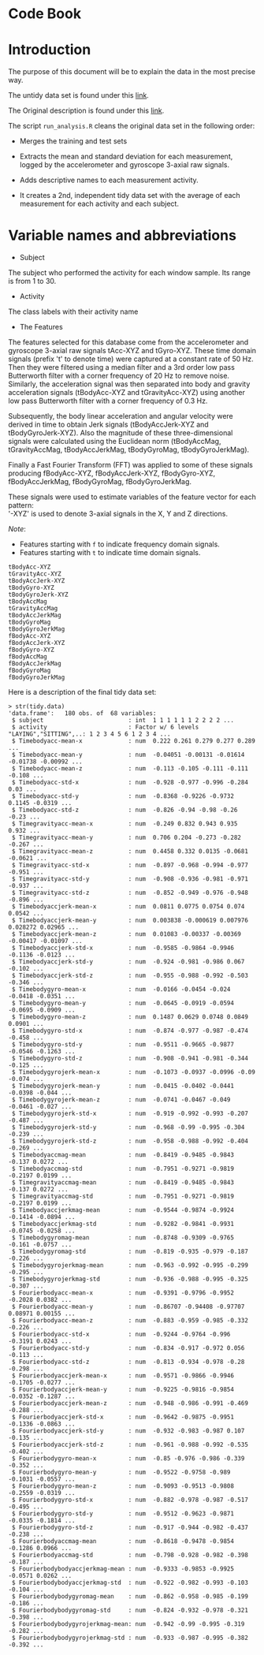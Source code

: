 Code Book
========================

# Introduction

The purpose of this document will be to explain the data in the most precise way.

The untidy data set is found under this [link](https://d396qusza40orc.cloudfront.net/getdata%2Fprojectfiles%2FUCI%20HAR%20Dataset.zip).

The Original description is found under this [link](http://archive.ics.uci.edu/ml/datasets/Human+Activity+Recognition+Using+Smartphones).

The script `run_analysis.R` cleans the original data set in the following order:

* Merges the training and test sets

* Extracts the mean and standard deviation for each measurement, logged by the accelerometer and gyroscope 3-axial raw signals.

* Adds descriptive names to each measurement activity.

* It creates a 2nd, independent tidy data set with the average of each measurement for each activity and each subject.

# Variable names and abbreviations

* Subject

The subject who performed the activity for each window sample. Its range is from 1 to 30. 

* Activity

The class labels with their activity name

* The Features

The features selected for this database come from the accelerometer and gyroscope 3-axial raw signals tAcc-XYZ and tGyro-XYZ. These time domain signals (prefix 't' to denote time) were captured at a constant rate of 50 Hz. Then they were filtered using a median filter and a 3rd order low pass Butterworth filter with a corner frequency of 20 Hz to remove noise. Similarly, the acceleration signal was then separated into body and gravity acceleration signals (tBodyAcc-XYZ and tGravityAcc-XYZ) using another low pass Butterworth filter with a corner frequency of 0.3 Hz. 

Subsequently, the body linear acceleration and angular velocity were derived in time to obtain Jerk signals (tBodyAccJerk-XYZ and tBodyGyroJerk-XYZ). Also the magnitude of these three-dimensional signals were calculated using the Euclidean norm (tBodyAccMag, tGravityAccMag, tBodyAccJerkMag, tBodyGyroMag, tBodyGyroJerkMag). 

Finally a Fast Fourier Transform (FFT) was applied to some of these signals producing fBodyAcc-XYZ, fBodyAccJerk-XYZ, fBodyGyro-XYZ, fBodyAccJerkMag, fBodyGyroMag, fBodyGyroJerkMag.  

These signals were used to estimate variables of the feature vector for each pattern:  
'-XYZ' is used to denote 3-axial signals in the X, Y and Z directions.

*Note*:
* Features starting with `f` to indicate frequency domain signals.
* Features starting with `t` to indicate time domain signals.

```
tBodyAcc-XYZ
tGravityAcc-XYZ
tBodyAccJerk-XYZ
tBodyGyro-XYZ
tBodyGyroJerk-XYZ
tBodyAccMag
tGravityAccMag
tBodyAccJerkMag
tBodyGyroMag
tBodyGyroJerkMag
fBodyAcc-XYZ
fBodyAccJerk-XYZ
fBodyGyro-XYZ
fBodyAccMag
fBodyAccJerkMag
fBodyGyroMag
fBodyGyroJerkMag
```

Here is a description of the final tidy data set:

```
> str(tidy.data)
'data.frame':   180 obs. of  68 variables:
 $ subject                        : int  1 1 1 1 1 1 2 2 2 2 ...
 $ activity                       : Factor w/ 6 levels "LAYING","SITTING",..: 1 2 3 4 5 6 1 2 3 4 ...
 $ Timebodyacc-mean-x             : num  0.222 0.261 0.279 0.277 0.289 ...
 $ Timebodyacc-mean-y             : num  -0.04051 -0.00131 -0.01614 -0.01738 -0.00992 ...
 $ Timebodyacc-mean-z             : num  -0.113 -0.105 -0.111 -0.111 -0.108 ...
 $ Timebodyacc-std-x              : num  -0.928 -0.977 -0.996 -0.284 0.03 ...
 $ Timebodyacc-std-y              : num  -0.8368 -0.9226 -0.9732 0.1145 -0.0319 ...
 $ Timebodyacc-std-z              : num  -0.826 -0.94 -0.98 -0.26 -0.23 ...
 $ Timegravityacc-mean-x          : num  -0.249 0.832 0.943 0.935 0.932 ...
 $ Timegravityacc-mean-y          : num  0.706 0.204 -0.273 -0.282 -0.267 ...
 $ Timegravityacc-mean-z          : num  0.4458 0.332 0.0135 -0.0681 -0.0621 ...
 $ Timegravityacc-std-x           : num  -0.897 -0.968 -0.994 -0.977 -0.951 ...
 $ Timegravityacc-std-y           : num  -0.908 -0.936 -0.981 -0.971 -0.937 ...
 $ Timegravityacc-std-z           : num  -0.852 -0.949 -0.976 -0.948 -0.896 ...
 $ Timebodyaccjerk-mean-x         : num  0.0811 0.0775 0.0754 0.074 0.0542 ...
 $ Timebodyaccjerk-mean-y         : num  0.003838 -0.000619 0.007976 0.028272 0.02965 ...
 $ Timebodyaccjerk-mean-z         : num  0.01083 -0.00337 -0.00369 -0.00417 -0.01097 ...
 $ Timebodyaccjerk-std-x          : num  -0.9585 -0.9864 -0.9946 -0.1136 -0.0123 ...
 $ Timebodyaccjerk-std-y          : num  -0.924 -0.981 -0.986 0.067 -0.102 ...
 $ Timebodyaccjerk-std-z          : num  -0.955 -0.988 -0.992 -0.503 -0.346 ...
 $ Timebodygyro-mean-x            : num  -0.0166 -0.0454 -0.024 -0.0418 -0.0351 ...
 $ Timebodygyro-mean-y            : num  -0.0645 -0.0919 -0.0594 -0.0695 -0.0909 ...
 $ Timebodygyro-mean-z            : num  0.1487 0.0629 0.0748 0.0849 0.0901 ...
 $ Timebodygyro-std-x             : num  -0.874 -0.977 -0.987 -0.474 -0.458 ...
 $ Timebodygyro-std-y             : num  -0.9511 -0.9665 -0.9877 -0.0546 -0.1263 ...
 $ Timebodygyro-std-z             : num  -0.908 -0.941 -0.981 -0.344 -0.125 ...
 $ Timebodygyrojerk-mean-x        : num  -0.1073 -0.0937 -0.0996 -0.09 -0.074 ...
 $ Timebodygyrojerk-mean-y        : num  -0.0415 -0.0402 -0.0441 -0.0398 -0.044 ...
 $ Timebodygyrojerk-mean-z        : num  -0.0741 -0.0467 -0.049 -0.0461 -0.027 ...
 $ Timebodygyrojerk-std-x         : num  -0.919 -0.992 -0.993 -0.207 -0.487 ...
 $ Timebodygyrojerk-std-y         : num  -0.968 -0.99 -0.995 -0.304 -0.239 ...
 $ Timebodygyrojerk-std-z         : num  -0.958 -0.988 -0.992 -0.404 -0.269 ...
 $ Timebodyaccmag-mean            : num  -0.8419 -0.9485 -0.9843 -0.137 0.0272 ...
 $ Timebodyaccmag-std             : num  -0.7951 -0.9271 -0.9819 -0.2197 0.0199 ...
 $ Timegravityaccmag-mean         : num  -0.8419 -0.9485 -0.9843 -0.137 0.0272 ...
 $ Timegravityaccmag-std          : num  -0.7951 -0.9271 -0.9819 -0.2197 0.0199 ...
 $ Timebodyaccjerkmag-mean        : num  -0.9544 -0.9874 -0.9924 -0.1414 -0.0894 ...
 $ Timebodyaccjerkmag-std         : num  -0.9282 -0.9841 -0.9931 -0.0745 -0.0258 ...
 $ Timebodygyromag-mean           : num  -0.8748 -0.9309 -0.9765 -0.161 -0.0757 ...
 $ Timebodygyromag-std            : num  -0.819 -0.935 -0.979 -0.187 -0.226 ...
 $ Timebodygyrojerkmag-mean       : num  -0.963 -0.992 -0.995 -0.299 -0.295 ...
 $ Timebodygyrojerkmag-std        : num  -0.936 -0.988 -0.995 -0.325 -0.307 ...
 $ Fourierbodyacc-mean-x          : num  -0.9391 -0.9796 -0.9952 -0.2028 0.0382 ...
 $ Fourierbodyacc-mean-y          : num  -0.86707 -0.94408 -0.97707 0.08971 0.00155 ...
 $ Fourierbodyacc-mean-z          : num  -0.883 -0.959 -0.985 -0.332 -0.226 ...
 $ Fourierbodyacc-std-x           : num  -0.9244 -0.9764 -0.996 -0.3191 0.0243 ...
 $ Fourierbodyacc-std-y           : num  -0.834 -0.917 -0.972 0.056 -0.113 ...
 $ Fourierbodyacc-std-z           : num  -0.813 -0.934 -0.978 -0.28 -0.298 ...
 $ Fourierbodyaccjerk-mean-x      : num  -0.9571 -0.9866 -0.9946 -0.1705 -0.0277 ...
 $ Fourierbodyaccjerk-mean-y      : num  -0.9225 -0.9816 -0.9854 -0.0352 -0.1287 ...
 $ Fourierbodyaccjerk-mean-z      : num  -0.948 -0.986 -0.991 -0.469 -0.288 ...
 $ Fourierbodyaccjerk-std-x       : num  -0.9642 -0.9875 -0.9951 -0.1336 -0.0863 ...
 $ Fourierbodyaccjerk-std-y       : num  -0.932 -0.983 -0.987 0.107 -0.135 ...
 $ Fourierbodyaccjerk-std-z       : num  -0.961 -0.988 -0.992 -0.535 -0.402 ...
 $ Fourierbodygyro-mean-x         : num  -0.85 -0.976 -0.986 -0.339 -0.352 ...
 $ Fourierbodygyro-mean-y         : num  -0.9522 -0.9758 -0.989 -0.1031 -0.0557 ...
 $ Fourierbodygyro-mean-z         : num  -0.9093 -0.9513 -0.9808 -0.2559 -0.0319 ...
 $ Fourierbodygyro-std-x          : num  -0.882 -0.978 -0.987 -0.517 -0.495 ...
 $ Fourierbodygyro-std-y          : num  -0.9512 -0.9623 -0.9871 -0.0335 -0.1814 ...
 $ Fourierbodygyro-std-z          : num  -0.917 -0.944 -0.982 -0.437 -0.238 ...
 $ Fourierbodyaccmag-mean         : num  -0.8618 -0.9478 -0.9854 -0.1286 0.0966 ...
 $ Fourierbodyaccmag-std          : num  -0.798 -0.928 -0.982 -0.398 -0.187 ...
 $ Fourierbodybodyaccjerkmag-mean : num  -0.9333 -0.9853 -0.9925 -0.0571 0.0262 ...
 $ Fourierbodybodyaccjerkmag-std  : num  -0.922 -0.982 -0.993 -0.103 -0.104 ...
 $ Fourierbodybodygyromag-mean    : num  -0.862 -0.958 -0.985 -0.199 -0.186 ...
 $ Fourierbodybodygyromag-std     : num  -0.824 -0.932 -0.978 -0.321 -0.398 ...
 $ Fourierbodybodygyrojerkmag-mean: num  -0.942 -0.99 -0.995 -0.319 -0.282 ...
 $ Fourierbodybodygyrojerkmag-std : num  -0.933 -0.987 -0.995 -0.382 -0.392 ...
```